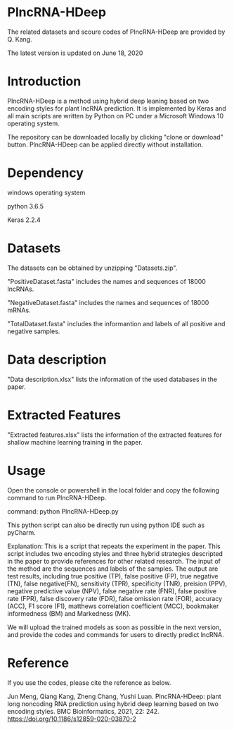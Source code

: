 # PlncRNA-HDeep
The related datasets and scoure codes of PlncRNA-HDeep are provided by Q. Kang.

The latest version is updated on June 18, 2020

# Introduction
PlncRNA-HDeep is a method using hybrid deep leaning based on two encoding styles for plant lncRNA prediction. It is implemented by Keras and all main scripts are written by Python on PC under a Microsoft Windows 10 operating system.

The repository can be downloaded locally by clicking "clone or download" button. PlncRNA-HDeep can be applied directly without installation.

# Dependency
windows operating system

python 3.6.5

Keras 2.2.4

# Datasets
The datasets can be obtained by unzipping "Datasets.zip".

"PositiveDataset.fasta" includes the names and sequences of 18000 lncRNAs.

"NegativeDataset.fasta" includes the names and sequences of 18000 mRNAs.

"TotalDataset.fasta" includes the informantion and labels of all positive and negative samples.

# Data description
"Data description.xlsx" lists the information of the used databases in the paper.

# Extracted Features
"Extracted features.xlsx" lists the information of the extracted features for shallow machine learning training in the paper.

# Usage
Open the console or powershell in the local folder and copy the following command to run PlncRNA-HDeep.

command: python PlncRNA-HDeep.py

This python script can also be directly run using python IDE such as pyCharm.

Explanation: This is a script that repeats the experiment in the paper. This script includes two encoding styles and three hybrid strategies descripted in the paper to provide references for other related research. The input of the method are the sequences and labels of the samples. The output are test results, including true positive (TP), false positive (FP), true negative (TN), false negative(FN), sensitivity (TPR), specificity (TNR), preision (PPV), negative predictive value (NPV), false negative rate (FNR), false positive rate (FPR), false discovery rate (FDR), false omission rate (FOR), accuracy (ACC), F1 score (F1), matthews correlation coefficient (MCC), bookmaker informedness (BM) and Markedness (MK).

We will upload the trained models as soon as possible in the next version, and provide the codes and commands for users to directly predict lncRNA.

# Reference
If you use the codes, please cite the reference as below.

Jun Meng, Qiang Kang, Zheng Chang, Yushi Luan. PlncRNA-HDeep: plant long noncoding RNA prediction using hybrid deep learning based on two encoding styles. BMC Bioinformatics, 2021, 22: 242. https://doi.org/10.1186/s12859-020-03870-2
